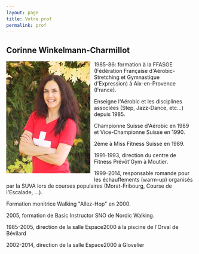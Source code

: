 ```yaml
---
layout: page
title: Votre prof
permalink: prof
---
```


## Corinne Winkelmann-Charmillot

<img src="/img/corinne_photo.jpg" alt="Photo de Corinne" style="display: block; float: left; margin: 0px 10px 10px 0px;">

1985-86: formation à la FFASGE (Fédération Française d'Aérobic-Stretching et Gymnastique d'Expression) à Aix-en-Provence (France).

Enseigne l'Aérobic et les disciplines associées (Step, Jazz-Dance, etc...) depuis 1985.

Championne Suisse d'Aérobic en 1989 et Vice-Championne Suisse en 1990.

2ème à Miss Fitness Suisse en 1989.

1991-1993, direction du centre de Fitness Prévôt'Gym à Moutier.

1999-2014, responsable romande pour les échauffements (warm-up) organisés par la SUVA lors de courses populaires (Morat-Fribourg, Course de l'Escalade, ...).

Formation monitrice Walking "Allez-Hop" en 2000.

2005, formation de Basic Instructor SNO de Nordic Walking.

1985-2005, direction de la salle Espace2000 à la piscine de l'Orval de Bévilard

2002-2014, direction de la salle Espace2000 à Glovelier